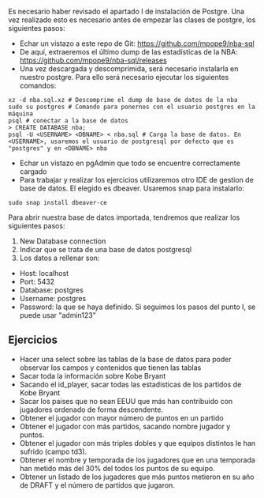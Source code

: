 Es necesario haber revisado el apartado I de instalación de Postgre. Una vez realizado esto es necesario antes de empezar las clases de postgre, los siguientes pasos:
- Echar un vistazo a este repo de Git: https://github.com/mpope9/nba-sql
- De aquí, extraeremos el último dump de las estadísticas de la NBA: https://github.com/mpope9/nba-sql/releases
- Una vez descargada y descomprimida, será necesario instalarla en nuestro postgre. Para ello será necesario ejecutar los siguientes comandos:
```
xz -d nba.sql.xz # Descomprime el dump de base de datos de la nba
sudo su postgres # Comando para ponernos con el usuario postgres en la máquina
psql # conectar a la base de datos
> CREATE DATABASE nba;
psql -U <USERNAME> <DBNAME> < nba.sql # Carga la base de datos. En <USERNAME>, usaremos el usuario de postgresql por defecto que es "postgres" y en <DBNAME> nba 
```
- Echar un vistazo en pgAdmin que todo se encuentre correctamente cargado
- Para trabajar y realizar los ejercicios utilizaremos otro IDE de gestion de base de datos. El elegido es dbeaver. Usaremos snap para instalarlo: 
```
sudo snap install dbeaver-ce
```

Para abrir nuestra base de datos importada, tendremos que realizar los siguientes pasos:
1. New Database connection
2. Indicar que se trata de una base de datos postgresql
3. Los datos a rellenar son:
- Host: localhost
- Port: 5432
- Database: postgres
- Username: postgres
- Password: la que se haya definido. Si seguimos los pasos del punto I, se puede usar "admin123"


## Ejercicios

- Hacer una select sobre las tablas de la base de datos para poder observar los campos y contenidos que tienen las tablas
- Sacar toda la información sobre Kobe Bryant
- Sacando el id_player, sacar todas las estadisticas de los partidos de Kobe Bryant
- Sacar los paises que no sean EEUU que más han contribuido con jugadores ordenado de forma descendente.
- Obtener el jugador con mayor número de puntos en un partido
- Obtener el jugador con más partidos, sacando nombre jugador y puntos.
- Obtener el jugador con más triples dobles y que equipos distintos le han sufrido (campo td3).
- Obtener el nombre y temporada de los jugadores que en una temporada han metido más del 30% del todos los puntos de su equipo.
- Obtener un listado de los jugadores que más puntos metieron en su año de DRAFT y el número de partidos que jugaron.
